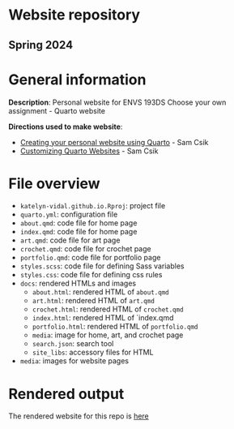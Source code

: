 # Website repository

## Spring 2024

# General information

**Description**: Personal website for ENVS 193DS Choose your own assignment - Quarto website 

**Directions used to make website**:
-    [Creating your personal website using Quarto](https://ucsb-meds.github.io/creating-quarto-websites/) - Sam Csik
-    [Customizing Quarto Websites](https://ucsb-meds.github.io/customizing-quarto-websites/#/title-slide) - Sam Csik

# File overview

-    `katelyn-vidal.github.io.Rproj`: project file
-    `quarto.yml`: configuration file
-    `about.qmd`: code file for home page
-    `index.qmd`: code file for home page
-    `art.qmd`: code file for art page
-    `crochet.qmd`: code file for crochet page
-    `portfolio.qmd`: code file for portfolio page
-    `styles.scss`: code file for defining Sass variables
-    `styles.css`: code file for defining css rules
-    `docs`: rendered HTMLs and images
      -   `about.html`: rendered HTML of `about.qmd`
      -   `art.html`: rendered HTML of `art.qmd`
      -   `crochet.html`: rendered HTML of `crochet.qmd` 
      -   `index.html`: rendered HTML of `index.qmd
      -   `portfolio.html`: rendered HTML of `portfolio.qmd`
      -   `media`: image for home, art, and crochet page
      -   `search.json`: search tool 
      -   `site_libs`: accessory files for HTML
-    `media`: images for website pages

# Rendered output

The rendered website for this repo is [here](https://katelyn-vidal.github.io/)
